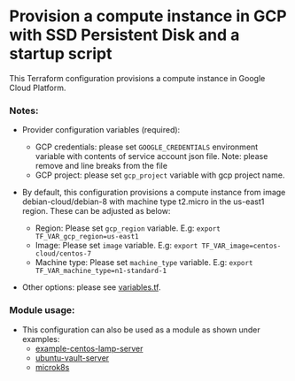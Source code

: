# Provision a compute instance in GCP with SSD Persistent Disk and a startup script
This Terraform configuration provisions a compute instance in Google Cloud Platform.

### Notes:
- Provider configuration variables (required):
  - GCP credentials: please set `GOOGLE_CREDENTIALS` environment variable with contents of service account json file. Note: please remove and line breaks from the file
  - GCP project: please set `gcp_project` variable with gcp project name.

- By default, this configuration provisions a compute instance from image debian-cloud/debian-8 with machine type t2.micro in the us-east1 region. These can be adjusted as below:
  - Region: Please set `gcp_region` variable. E.g: `export TF_VAR_gcp_region=us-east1`
  - Image: Please set `image` variable. E.g: `export TF_VAR_image=centos-cloud/centos-7`  
  - Machine type: Please set `machine_type` variable. E.g: `export TF_VAR_machine_type=n1-standard-1`

- Other options: please see [variables.tf](variables.tf).  

### Module usage:  
- This configuration can also be used as a module as shown under examples:  
  - [example-centos-lamp-server](examples/example-centos-lamp-server/)
  - [ubuntu-vault-server](examples/vault-ubuntu-server/)
  - [microk8s](examples/microk8s)